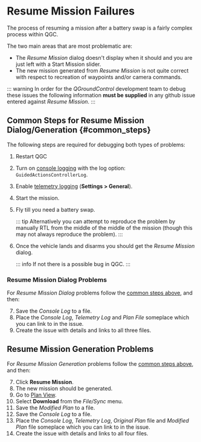 # Resume Mission Failures

The process of resuming a mission after a battery swap is a fairly complex process within QGC.

The two main areas that are most problematic are:

* The *Resume Mission* dialog doesn't display when it should and you are just left with a Start Mission slider.
* The new mission generated from *Resume Mission* is not quite correct with respect to recreation of waypoints and/or camera commands.

::: warning
In order for the *QGroundControl* development team to debug these issues the following information **must be supplied** in any github issue entered against *Resume Mission*.
:::

## Common Steps for Resume Mission Dialog/Generation {#common_steps}

The following steps are required for debugging both types of problems:

1. Restart QGC
2. Turn on [console logging](../SettingsView/console_logging.md) with the log option: `GuidedActionsControllerLog`.
3. Enable [telemetry logging](../SettingsView/General.md#miscellaneous) (**Settings > General**).
4. Start the mission.
5. Fly till you need a battery swap.

   ::: tip
   Alternatively you can attempt to reproduce the problem by manually RTL from the middle of the middle of the mission (though this may not always reproduce the problem).
   :::
   
6. Once the vehicle lands and disarms you should get the *Resume Mission* dialog. 

   ::: info
   If not there is a possible bug in QGC.
   :::


### Resume Mission Dialog Problems

For *Resume Mission Dialog* problems follow the [common steps above](#common_steps), and then:

7. Save the *Console Log* to a file.
8. Place the *Console Log*, *Telemetry Log* and *Plan File* someplace which you can link to in the issue.
9. Create the issue with details and links to all three files.

## Resume Mission Generation Problems

For *Resume Mission Generation* problems follow the [common steps above](#common_steps), and then:

7. Click **Resume Mission**.
8. The new mission should be generated.
9. Go to [Plan View](../PlanView/PlanView.md).
10. Select **Download** from the *File/Sync* menu.
11. Save the *Modified Plan* to a file.
12. Save the *Console Log* to a file.
13. Place the *Console Log*, *Telemetry Log*, *Original Plan* file and *Modified Plan* file someplace which you can link to in the issue.
14. Create the issue with details and links to all four files.